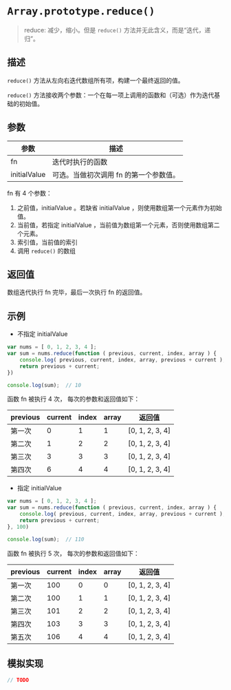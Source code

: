 # `Array.prototype.reduce()`

> reduce: 减少，缩小。但是 `reduce()` 方法并无此含义，而是“迭代，递归”。

## 描述

`reduce()` 方法从左向右迭代数组所有项，构建一个最终返回的值。 

`reduce()` 方法接收两个参数：一个在每一项上调用的函数和（可选）作为迭代基础的初始值。
## 参数

参数 | 描述
--- | ---
fn | 迭代时执行的函数 
initialValue | 可选。当做初次调用 fn 的第一个参数值。

fn 有 4 个参数：
1. 之前值，initialValue 。若缺省 initialValue ，则使用数组第一个元素作为初始值。
2. 当前值，若指定 initialValue ，当前值为数组第一个元素，否则使用数组第二个元素。
3. 索引值，当前值的索引
4. 调用 `reduce()` 的数组

## 返回值

数组迭代执行 fn 完毕，最后一次执行 fn 的返回值。

## 示例

+ 不指定 initialValue

```js
var nums = [ 0, 1, 2, 3, 4 ];
var sum = nums.reduce(function ( previous, current, index, array ) {
    console.log( previous, current, index, array, previous + current );
    return previous + current;
})

console.log(sum);  // 10
```

函数 fn 被执行 4 次， 每次的参数和返回值如下：

 | previous | current | index | array | 返回值
--- | --- | --- | --- | ---
第一次 | 0 | 1 | 1 | [0, 1, 2, 3, 4] | 1
第二次 | 1 | 2 | 2 | [0, 1, 2, 3, 4] | 3
第三次 | 3 | 3 | 3 | [0, 1, 2, 3, 4] | 6
第四次 | 6 | 4 | 4 | [0, 1, 2, 3, 4] | 10

+ 指定 initialValue

```js
var nums = [ 0, 1, 2, 3, 4 ];
var sum = nums.reduce(function ( previous, current, index, array ) {
    console.log( previous, current, index, array, previous + current );
    return previous + current;
}, 100)

console.log(sum);  // 110
```

函数 fn 被执行 5 次， 每次的参数和返回值如下：

 | previous | current | index | array | 返回值
--- | --- | --- | --- | ---
第一次 | 100 | 0 | 0 | [0, 1, 2, 3, 4] | 100
第二次 | 100 | 1 | 1 | [0, 1, 2, 3, 4] | 101
第三次 | 101 | 2 | 2 | [0, 1, 2, 3, 4] | 103
第四次 | 103 | 3 | 3 | [0, 1, 2, 3, 4] | 106
第五次 | 106 | 4 | 4 | [0, 1, 2, 3, 4] | 110


## 模拟实现

```js
// TODO
```

